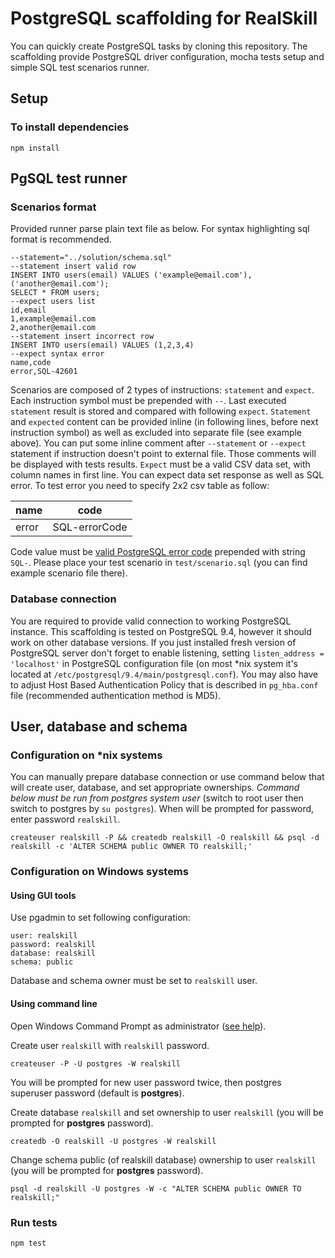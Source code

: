 # PostgreSQL scaffolding for RealSkill

You can quickly create PostgreSQL tasks by cloning this repository. 
The scaffolding provide PostgreSQL driver configuration, mocha tests setup and simple SQL test scenarios runner.

## Setup

### To install dependencies 

```
npm install
```

## PgSQL test runner

### Scenarios format

Provided runner parse plain text file as below. For syntax highlighting sql format is recommended.
 
```
--statement="../solution/schema.sql"
--statement insert valid row
INSERT INTO users(email) VALUES ('example@email.com'),('another@email.com');
SELECT * FROM users;
--expect users list
id,email
1,example@email.com
2,another@email.com
--statement insert incorrect row
INSERT INTO users(email) VALUES (1,2,3,4)
--expect syntax error
name,code
error,SQL-42601
```
Scenarios are composed of 2 types of instructions: `statement` and `expect`. Each instruction symbol must be prepended with `--`. Last executed `statement` 
result is stored and compared with following `expect`. `Statement` and `expected` content can be provided inline (in following lines, before next instruction
 symbol) as well as excluded into separate file (see example above). You can put some inline comment after `--statement` or `--expect` statement if 
 instruction doesn't point to external file. Those comments will be displayed with tests results.
 `Expect` must be a valid CSV data set, with column names in first line. You can expect data set response as well as SQL error. To test error you need to 
 specify 2x2 csv table as follow:
 
| name    | code           |
|---------|----------------|
| error   | SQL-errorCode  |

Code value must be [valid PostgreSQL error code](http://www.postgresql.org/docs/9.4/static/errcodes-appendix.html#ERRCODES-TABLE) prepended with string `SQL-`.
Please place your test scenario in `test/scenario.sql` (you can find example scenario file there).
 
### Database connection

You are required to provide valid connection to working PostgreSQL instance. This scaffolding is tested on PostgreSQL 9.4, however it should work on other 
database versions. 
If you just installed fresh version of PostgreSQL server don't forget to enable listening, setting `listen_address = 'localhost'` in PostgreSQL configuration
 file (on most *nix system it's located at `/etc/postgresql/9.4/main/postgresql.conf`). You may also have to adjust Host Based Authentication Policy that is 
 described in `pg_hba.conf` file (recommended authentication method is MD5).
 
## User, database and schema

### Configuration on *nix systems

You can manually prepare database connection or use command below that will create user, database, and set appropriate ownerships.
*Command below must be run from postgres system user* (switch to root user then switch to postgres by `su postgres`). When will be prompted for password, enter
 password `realskill`.
```  
createuser realskill -P && createdb realskill -O realskill && psql -d realskill -c 'ALTER SCHEMA public OWNER TO realskill;'
```

### Configuration on Windows systems

#### Using GUI tools
Use pgadmin to set following configuration:
```
user: realskill
password: realskill
database: realskill
schema: public
```
Database and schema owner must be set to `realskill` user.

#### Using command line

Open Windows Command Prompt as administrator ([see help](https://technet.microsoft.com/en-us/library/cc947813.aspx)).

Create user `realskill` with `realskill` password.

```
createuser -P -U postgres -W realskill
```

You will be prompted for new user password twice, then postgres superuser password (default is **postgres**).

Create database `realskill` and set ownership to user `realskill` (you will be prompted for **postgres** password).

```
createdb -O realskill -U postgres -W realskill
```

Change schema public (of realskill database) ownership to user `realskill` (you will be prompted for **postgres** password).

```
psql -d realskill -U postgres -W -c "ALTER SCHEMA public OWNER TO realskill;"
```

### Run tests

    npm test


